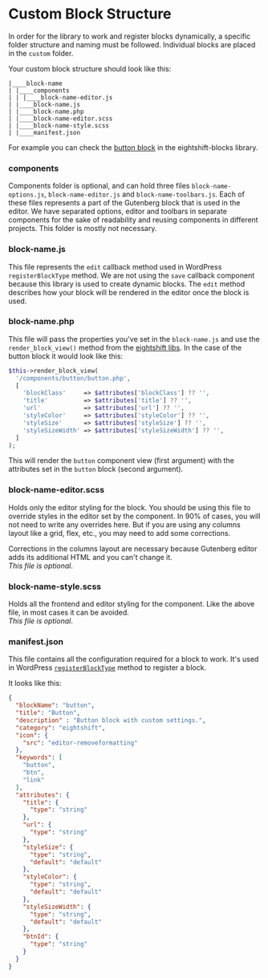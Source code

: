 # Custom Block Structure

In order for the library to work and register blocks dynamically, a specific folder structure and naming must be followed. Individual blocks are placed in the `custom` folder.

Your custom block structure should look like this:

```
|____block-name
| |____components
| | |____block-name-editor.js
| |____block-name.js
| |____block-name.php
| |____block-name-editor.scss
| |____block-name-style.scss
| |____manifest.json
```

For example you can check the [button block](https://github.com/infinum/eightshift-blocks/tree/develop/blocks/custom/button) in the eightshift-blocks library.

### components
Components folder is optional, and can hold three files `block-name-options.js`, `block-name-editor.js` and `block-name-toolbars.js`. Each of these files represents a part of the Gutenberg block that is used in the editor. We have separated options, editor and toolbars in separate components for the sake of readability and reusing components in different projects. This folder is mostly not necessary.

### block-name.js
This file represents the `edit` callback method used in WordPress `registerBlockType` method.
We are not using the `save` callback component because this library is used to create dynamic blocks. The `edit` method describes how your block will be rendered in the editor once the block is used. 

### block-name.php
This file will pass the properties you've set in the `block-name.js` and use the `render_block_view()` method from the [eightshift libs](https://github.com/infinum/eightshift-blocks/blob/44c168f74ba57cc596f352d34a3e4c6441fc2b8b/src/class-blocks.php#L193). In the case of the button block it would look like this:

```php
$this->render_block_view(
  '/components/button/button.php',
  [
    'blockClass'     => $attributes['blockClass'] ?? '',
    'title'          => $attributes['title'] ?? '',
    'url'            => $attributes['url'] ?? '',
    'styleColor'     => $attributes['styleColor'] ?? '',
    'styleSize'      => $attributes['styleSize'] ?? '',
    'styleSizeWidth' => $attributes['styleSizeWidth'] ?? '',
  ]
);
```

This will render the `button` component view (first argument) with the attributes set in the `button` block (second argument).

### block-name-editor.scss
Holds only the editor styling for the block. You should be using this file to override styles in the editor set by the component. In 90% of cases, you will not need to write any overrides here. But if you are using any columns layout like a grid, flex, etc., you may need to add some corrections.

Corrections in the columns layout are necessary because Gutenberg editor adds its additional HTML and you can't change it.  
_This file is optional_.

### block-name-style.scss
Holds all the frontend and editor styling for the component. Like the above file, in most cases it can be avoided.  
_This file is optional_.

### manifest.json
This file contains all the configuration required for a block to work. It's used in WordPress [`registerBlockType`](https://developer.wordpress.org/block-editor/developers/block-api/block-registration/) method to register a block.

It looks like this:

```json
{
  "blockName": "button",
  "title": "Button",
  "description" : "Button block with custom settings.",
  "category": "eightshift",
  "icon": {
    "src": "editor-removeformatting"
  },
  "keywords": [
    "button",
    "btn",
    "link"
  ],
  "attributes": {
    "title": {
      "type": "string"
    },
    "url": {
      "type": "string"
    },
    "styleSize": {
      "type": "string",
      "default": "default"
    },
    "styleColor": {
      "type": "string",
      "default": "default"
    },
    "styleSizeWidth": {
      "type": "string",
      "default": "default"
    },
    "btnId": {
      "type": "string"
    }
  }
}
```
